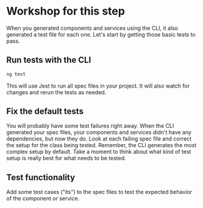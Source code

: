 # Workshop for this step

When you generated components and services using the CLI, it also
generated a test file for each one. Let's start by getting those basic
tests to pass.

## Run tests with the CLI

```bash
ng test
```

This will use Jest to run all spec files in your
project. It will also watch for changes and rerun the tests as needed.


## Fix the default tests

You will probably have some test failures right away. When the CLI
generated your spec files, your components and services didn't have
any dependencies, but now they do. Look at each failing spec file and
correct the setup for the class being tested. Remember, the CLI
generates the most complex setup by default. Take a moment to think
about what kind of test setup is really best for what needs to be
tested.

## Test functionality

Add some test cases ("its") to the spec files to test the expected 
behavior of the component or service.

